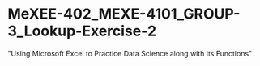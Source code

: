 # MeXEE-402_MEXE-4101_GROUP-3_Lookup-Exercise-2
"Using Microsoft Excel to Practice Data Science along with its Functions"
